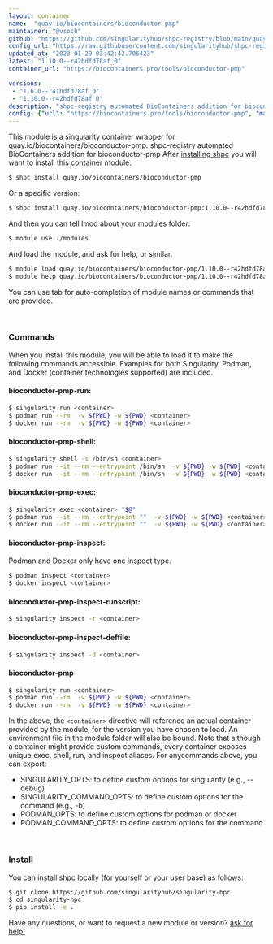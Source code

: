 ```yaml
---
layout: container
name:  "quay.io/biocontainers/bioconductor-pmp"
maintainer: "@vsoch"
github: "https://github.com/singularityhub/shpc-registry/blob/main/quay.io/biocontainers/bioconductor-pmp/container.yaml"
config_url: "https://raw.githubusercontent.com/singularityhub/shpc-registry/main/quay.io/biocontainers/bioconductor-pmp/container.yaml"
updated_at: "2023-01-29 03:42:42.706423"
latest: "1.10.0--r42hdfd78af_0"
container_url: "https://biocontainers.pro/tools/bioconductor-pmp"

versions:
 - "1.6.0--r41hdfd78af_0"
 - "1.10.0--r42hdfd78af_0"
description: "shpc-registry automated BioContainers addition for bioconductor-pmp"
config: {"url": "https://biocontainers.pro/tools/bioconductor-pmp", "maintainer": "@vsoch", "description": "shpc-registry automated BioContainers addition for bioconductor-pmp", "latest": {"1.10.0--r42hdfd78af_0": "sha256:7ef968af0c80e1f1163ab22d893c0bae9635a8f993d491800163377d28b0696d"}, "tags": {"1.6.0--r41hdfd78af_0": "sha256:3822b7d67601931251672deb9320dfc4d6cec33fb0f657877c88a6520020c9c2", "1.10.0--r42hdfd78af_0": "sha256:7ef968af0c80e1f1163ab22d893c0bae9635a8f993d491800163377d28b0696d"}, "docker": "quay.io/biocontainers/bioconductor-pmp"}
---
```


This module is a singularity container wrapper for quay.io/biocontainers/bioconductor-pmp.
shpc-registry automated BioContainers addition for bioconductor-pmp
After [installing shpc](#install) you will want to install this container module:


```bash
$ shpc install quay.io/biocontainers/bioconductor-pmp
```

Or a specific version:

```bash
$ shpc install quay.io/biocontainers/bioconductor-pmp:1.10.0--r42hdfd78af_0
```

And then you can tell lmod about your modules folder:

```bash
$ module use ./modules
```

And load the module, and ask for help, or similar.

```bash
$ module load quay.io/biocontainers/bioconductor-pmp/1.10.0--r42hdfd78af_0
$ module help quay.io/biocontainers/bioconductor-pmp/1.10.0--r42hdfd78af_0
```

You can use tab for auto-completion of module names or commands that are provided.

<br>

### Commands

When you install this module, you will be able to load it to make the following commands accessible.
Examples for both Singularity, Podman, and Docker (container technologies supported) are included.

#### bioconductor-pmp-run:

```bash
$ singularity run <container>
$ podman run --rm  -v ${PWD} -w ${PWD} <container>
$ docker run --rm  -v ${PWD} -w ${PWD} <container>
```

#### bioconductor-pmp-shell:

```bash
$ singularity shell -s /bin/sh <container>
$ podman run --it --rm --entrypoint /bin/sh  -v ${PWD} -w ${PWD} <container>
$ docker run --it --rm --entrypoint /bin/sh  -v ${PWD} -w ${PWD} <container>
```

#### bioconductor-pmp-exec:

```bash
$ singularity exec <container> "$@"
$ podman run --it --rm --entrypoint ""  -v ${PWD} -w ${PWD} <container> "$@"
$ docker run --it --rm --entrypoint ""  -v ${PWD} -w ${PWD} <container> "$@"
```

#### bioconductor-pmp-inspect:

Podman and Docker only have one inspect type.

```bash
$ podman inspect <container>
$ docker inspect <container>
```

#### bioconductor-pmp-inspect-runscript:

```bash
$ singularity inspect -r <container>
```

#### bioconductor-pmp-inspect-deffile:

```bash
$ singularity inspect -d <container>
```



#### bioconductor-pmp

```bash
$ singularity run <container>
$ podman run --rm  -v ${PWD} -w ${PWD} <container>
$ docker run --rm  -v ${PWD} -w ${PWD} <container>
```


In the above, the `<container>` directive will reference an actual container provided
by the module, for the version you have chosen to load. An environment file in the
module folder will also be bound. Note that although a container
might provide custom commands, every container exposes unique exec, shell, run, and
inspect aliases. For anycommands above, you can export:

 - SINGULARITY_OPTS: to define custom options for singularity (e.g., --debug)
 - SINGULARITY_COMMAND_OPTS: to define custom options for the command (e.g., -b)
 - PODMAN_OPTS: to define custom options for podman or docker
 - PODMAN_COMMAND_OPTS: to define custom options for the command

<br>

### Install

You can install shpc locally (for yourself or your user base) as follows:

```bash
$ git clone https://github.com/singularityhub/singularity-hpc
$ cd singularity-hpc
$ pip install -e .
```

Have any questions, or want to request a new module or version? [ask for help!](https://github.com/singularityhub/singularity-hpc/issues)